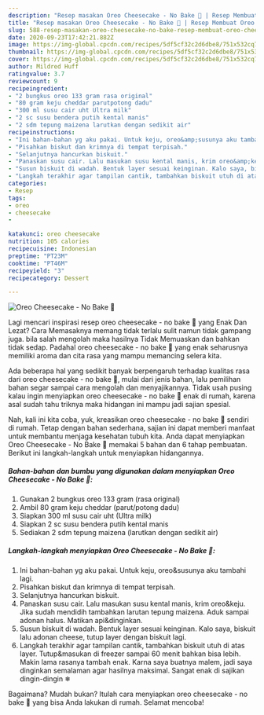 ```yaml
---
description: "Resep masakan Oreo Cheesecake - No Bake 🍫 | Resep Membuat Oreo Cheesecake - No Bake 🍫 Yang Enak Banget"
title: "Resep masakan Oreo Cheesecake - No Bake 🍫 | Resep Membuat Oreo Cheesecake - No Bake 🍫 Yang Enak Banget"
slug: 588-resep-masakan-oreo-cheesecake-no-bake-resep-membuat-oreo-cheesecake-no-bake-yang-enak-banget
date: 2020-09-23T17:42:21.882Z
image: https://img-global.cpcdn.com/recipes/5df5cf32c2d6dbe8/751x532cq70/oreo-cheesecake-no-bake-🍫-foto-resep-utama.jpg
thumbnail: https://img-global.cpcdn.com/recipes/5df5cf32c2d6dbe8/751x532cq70/oreo-cheesecake-no-bake-🍫-foto-resep-utama.jpg
cover: https://img-global.cpcdn.com/recipes/5df5cf32c2d6dbe8/751x532cq70/oreo-cheesecake-no-bake-🍫-foto-resep-utama.jpg
author: Mildred Huff
ratingvalue: 3.7
reviewcount: 9
recipeingredient:
- "2 bungkus oreo 133 gram rasa original"
- "80 gram keju cheddar parutpotong dadu"
- "300 ml susu cair uht Ultra milk"
- "2 sc susu bendera putih kental manis"
- "2 sdm tepung maizena larutkan dengan sedikit air"
recipeinstructions:
- "Ini bahan-bahan yg aku pakai. Untuk keju, oreo&amp;susunya aku tambahi lagi."
- "Pisahkan biskut dan krimnya di tempat terpisah."
- "Selanjutnya hancurkan biskuit."
- "Panaskan susu cair. Lalu masukan susu kental manis, krim oreo&amp;keju. Jika sudah mendidih tambahkan larutan tepung maizena. Aduk sampai adonan halus. Matikan api&amp;dinginkan."
- "Susun biskuit di wadah. Bentuk layer sesuai keinginan. Kalo saya, biskuit lalu adonan cheese, tutup layer dengan biskuit lagi."
- "Langkah terakhir agar tampilan cantik, tambahkan biskuit utuh di atas layer. Tutup&amp;masukan di freezer sampai 60 menit bahkan bisa lebih. Makin lama rasanya tambah enak. Karna saya buatnya malem, jadi saya dinginkan semalaman agar hasilnya maksimal. Sangat enak di sajikan dingin-dingin ❄"
categories:
- Resep
tags:
- oreo
- cheesecake
- 

katakunci: oreo cheesecake  
nutrition: 105 calories
recipecuisine: Indonesian
preptime: "PT23M"
cooktime: "PT46M"
recipeyield: "3"
recipecategory: Dessert

---
```



![Oreo Cheesecake - No Bake 🍫](https://img-global.cpcdn.com/recipes/5df5cf32c2d6dbe8/751x532cq70/oreo-cheesecake-no-bake-🍫-foto-resep-utama.jpg)

Lagi mencari inspirasi resep oreo cheesecake - no bake 🍫 yang Enak Dan Lezat? Cara Memasaknya memang tidak terlalu sulit namun tidak gampang juga. bila salah mengolah maka hasilnya Tidak Memuaskan dan bahkan tidak sedap. Padahal oreo cheesecake - no bake 🍫 yang enak seharusnya memiliki aroma dan cita rasa yang mampu memancing selera kita.



Ada beberapa hal yang sedikit banyak berpengaruh terhadap kualitas rasa dari oreo cheesecake - no bake 🍫, mulai dari jenis bahan, lalu pemilihan bahan segar sampai cara mengolah dan menyajikannya. Tidak usah pusing kalau ingin menyiapkan oreo cheesecake - no bake 🍫 enak di rumah, karena asal sudah tahu triknya maka hidangan ini mampu jadi sajian spesial.


Nah, kali ini kita coba, yuk, kreasikan oreo cheesecake - no bake 🍫 sendiri di rumah. Tetap dengan bahan sederhana, sajian ini dapat memberi manfaat untuk membantu menjaga kesehatan tubuh kita. Anda dapat menyiapkan Oreo Cheesecake - No Bake 🍫 memakai 5 bahan dan 6 tahap pembuatan. Berikut ini langkah-langkah untuk menyiapkan hidangannya.

<!--inarticleads1-->

##### Bahan-bahan dan bumbu yang digunakan dalam menyiapkan Oreo Cheesecake - No Bake 🍫:

1. Gunakan 2 bungkus oreo 133 gram (rasa original)
1. Ambil 80 gram keju cheddar (parut/potong dadu)
1. Siapkan 300 ml susu cair uht (Ultra milk)
1. Siapkan 2 sc susu bendera putih kental manis
1. Sediakan 2 sdm tepung maizena (larutkan dengan sedikit air)




<!--inarticleads2-->

##### Langkah-langkah menyiapkan Oreo Cheesecake - No Bake 🍫:

1. Ini bahan-bahan yg aku pakai. Untuk keju, oreo&amp;susunya aku tambahi lagi.
1. Pisahkan biskut dan krimnya di tempat terpisah.
1. Selanjutnya hancurkan biskuit.
1. Panaskan susu cair. Lalu masukan susu kental manis, krim oreo&amp;keju. Jika sudah mendidih tambahkan larutan tepung maizena. Aduk sampai adonan halus. Matikan api&amp;dinginkan.
1. Susun biskuit di wadah. Bentuk layer sesuai keinginan. Kalo saya, biskuit lalu adonan cheese, tutup layer dengan biskuit lagi.
1. Langkah terakhir agar tampilan cantik, tambahkan biskuit utuh di atas layer. Tutup&amp;masukan di freezer sampai 60 menit bahkan bisa lebih. Makin lama rasanya tambah enak. Karna saya buatnya malem, jadi saya dinginkan semalaman agar hasilnya maksimal. Sangat enak di sajikan dingin-dingin ❄




Bagaimana? Mudah bukan? Itulah cara menyiapkan oreo cheesecake - no bake 🍫 yang bisa Anda lakukan di rumah. Selamat mencoba!
